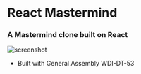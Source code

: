 # React Mastermind
### A Mastermind clone built on React
![screenshot](https://i.imgur.com/Xglu8Jt.png)

- Built with General Assembly WDI-DT-53
